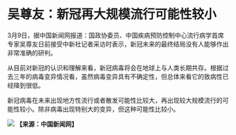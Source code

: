 # 吴尊友：新冠再大规模流行可能性较小

3月9日，据中国新闻网报道：国政协委员、中国疾病预防控制中心流行病学首席专家吴尊友日前接受中新社记者采访时表示，新冠未来的最终结局没有人能够作出非常准确的研判。

从目前对新冠的认识和理解来看，新冠病毒将会在地球上与人类长期共存。根据过去三年的病毒变异情况看，虽然病毒变异具有不确定性，但总体来看它的致病性已经降到很低。

新冠病毒在未来出现地方性流行或者散发可能性比较大，再出现较大规模流行的可能性较小。除非病毒出现特别大的变异，但这种可能性比较小。

![](https://inews.gtimg.com/om_bt/OPJkbURRgcqEL941jeEU9sgnDmYhbNH1S3VQslWX0qLksAA/1000)
**【来源：中国新闻网】**

